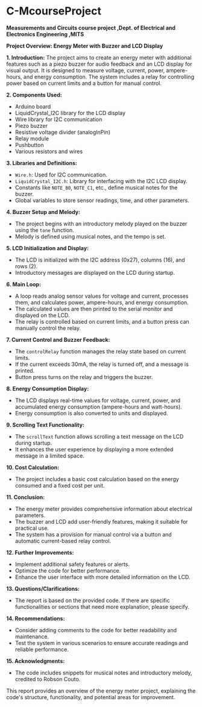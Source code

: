 # C-McourseProject
**Measurements and Circuits course project ,Dept. of Electrical and Electronics Engineering ,MITS** 


**Project Overview: Energy Meter with Buzzer and LCD Display**

**1. Introduction:**
   The project aims to create an energy meter with additional features such as a piezo buzzer for audio feedback and an LCD display for visual output. It is designed to measure voltage, current, power, ampere-hours, and energy consumption. The system includes a relay for controlling power based on current limits and a button for manual control.

**2. Components Used:**
   - Arduino board
   - LiquidCrystal_I2C library for the LCD display
   - Wire library for I2C communication
   - Piezo buzzer
   - Resistive voltage divider (analogInPin)
   - Relay module
   - Pushbutton
   - Various resistors and wires

**3. Libraries and Definitions:**
   - `Wire.h`: Used for I2C communication.
   - `LiquidCrystal_I2C.h`: Library for interfacing with the I2C LCD display.
   - Constants like `NOTE_B0`, `NOTE_C1`, etc., define musical notes for the buzzer.
   - Global variables to store sensor readings, time, and other parameters.

**4. Buzzer Setup and Melody:**
   - The project begins with an introductory melody played on the buzzer using the `tone` function.
   - Melody is defined using musical notes, and the tempo is set.

**5. LCD Initialization and Display:**
   - The LCD is initialized with the I2C address (0x27), columns (16), and rows (2).
   - Introductory messages are displayed on the LCD during startup.

**6. Main Loop:**
   - A loop reads analog sensor values for voltage and current, processes them, and calculates power, ampere-hours, and energy consumption.
   - The calculated values are then printed to the serial monitor and displayed on the LCD.
   - The relay is controlled based on current limits, and a button press can manually control the relay.

**7. Current Control and Buzzer Feedback:**
   - The `controlRelay` function manages the relay state based on current limits.
   - If the current exceeds 30mA, the relay is turned off, and a message is printed.
   - Button press turns on the relay and triggers the buzzer.

**8. Energy Consumption Display:**
   - The LCD displays real-time values for voltage, current, power, and accumulated energy consumption (ampere-hours and watt-hours).
   - Energy consumption is also converted to units and displayed.

**9. Scrolling Text Functionality:**
   - The `scrollText` function allows scrolling a text message on the LCD during startup.
   - It enhances the user experience by displaying a more extended message in a limited space.

**10. Cost Calculation:**
   - The project includes a basic cost calculation based on the energy consumed and a fixed cost per unit.

**11. Conclusion:**
   - The energy meter provides comprehensive information about electrical parameters.
   - The buzzer and LCD add user-friendly features, making it suitable for practical use.
   - The system has a provision for manual control via a button and automatic current-based relay control.

**12. Further Improvements:**
   - Implement additional safety features or alerts.
   - Optimize the code for better performance.
   - Enhance the user interface with more detailed information on the LCD.

**13. Questions/Clarifications:**
   - The report is based on the provided code. If there are specific functionalities or sections that need more explanation, please specify.

**14. Recommendations:**
   - Consider adding comments to the code for better readability and maintenance.
   - Test the system in various scenarios to ensure accurate readings and reliable performance.

**15. Acknowledgments:**
   - The code includes snippets for musical notes and introductory melody, credited to Robson Couto.

This report provides an overview of the energy meter project, explaining the code's structure, functionality, and potential areas for improvement.
